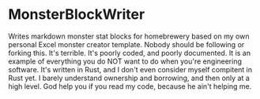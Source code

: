 # MonsterBlockWriter

Writes markdown monster stat blocks for homebrewery based on my own personal Excel monster creator template.
Nobody should be following or forking this. It's terrible.
It's poorly coded, and poorly documented. It is an example of everything you do NOT want to do when you're engineering software.
It's written in Rust, and I don't even consider myself compitent in Rust yet. I barely understand ownership and borrowing, and then only at a high level.
God help you if you read my code, because he ain't helping me.

